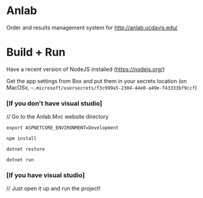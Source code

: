# Anlab

Order and results management system for http://anlab.ucdavis.edu/

# Build + Run

Have a recent version of NodeJS installed (https://nodejs.org/)

Get the app settings from Box and put them in your secrets location (on MacOSx, `~.microsoft/usersecrets/f3c999a5-2304-44e0-a49e-f43333bf9ccf`)

### [If you don't have visual studio]
// Go to the Anlab.Mvc website directory 

`export ASPNETCORE_ENVIRONMENT=Development`

`npm install`

`dotnet restore`

`dotnet run`

### [If you have visual studio]
// Just open it up and run the project!
